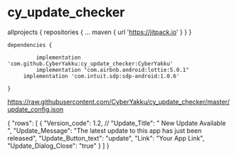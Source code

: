 # cy_update_checker



allprojects {
		repositories {
			...
			maven { url 'https://jitpack.io' }
		}
	}



	dependencies {

	         implementation 'com.github.CyberYakku:cy_update_checker:CyberYakku'
    		 implementation "com.airbnb.android:lottie:5.0.1"
   		 implementation 'com.intuit.sdp:sdp-android:1.0.6'

	}




https://raw.githubusercontent.com/CyberYakku/cy_update_checker/master/update_config.json


{
  "rows": [
    {
      "Version_code": 1.2,  // 
      "Update_Title": " New Update Available ",
      "Update_Message": "The latest update to this app has just been released",
      "Update_Button_text": "update",
      "Link": "Your App Link",
      "Update_Dialog_Close": "true"
    }
  ]
}



